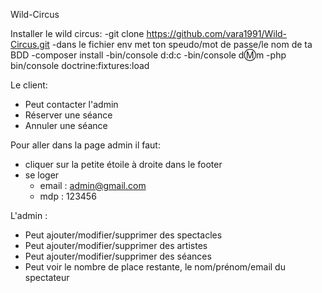 Wild-Circus

Installer le wild circus:
-git clone https://github.com/vara1991/Wild-Circus.git
-dans le fichier env met ton speudo/mot de passe/le nom de ta BDD
-composer install
-bin/console d:d:c
-bin/console d:m:m
-php bin/console doctrine:fixtures:load

Le client:
- Peut contacter l'admin 
- Réserver une séance
- Annuler une séance

Pour aller dans la page admin il faut:
- cliquer sur la petite étoile à droite dans le footer
- se loger
  - email : admin@gmail.com
  - mdp : 123456

L'admin :
- Peut ajouter/modifier/supprimer des spectacles 
- Peut ajouter/modifier/supprimer des artistes
- Peut ajouter/modifier/supprimer des séances
- Peut voir le nombre de place restante, le nom/prénom/email du spectateur

